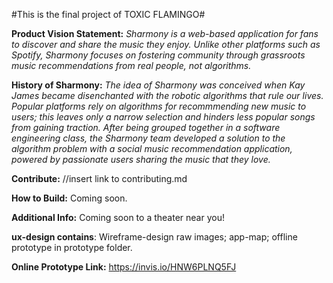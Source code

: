 #This is the final project of TOXIC FLAMINGO#

**Product Vision Statement:**
<em> Sharmony is a web-based application for fans to discover and share the music they enjoy. Unlike other platforms such as Spotify, Sharmony focuses on fostering community through grassroots music recommendations from real people, not algorithms. </em>

**History of Sharmony:**
<em> The idea of Sharmony was conceived when Kay James became disenchanted with the robotic algorithms that rule our lives. Popular platforms rely on algorithms for recommmending new music to users; this leaves only a narrow selection and hinders less popular songs from gaining traction. After being grouped together in a software engineering class, the Sharmony team developed a solution to the algorithm problem with a social music recommendation application, powered by passionate users sharing the music that they love. </em>

**Contribute:**
//insert link to contributing.md

**How to Build:**
Coming soon.

**Additional Info:**
Coming soon to a theater near you!


**ux-design contains**: Wireframe-design raw images; app-map; offline prototype
															in prototype folder.

**Online Prototype Link:** https://invis.io/HNW6PLNQ5FJ

